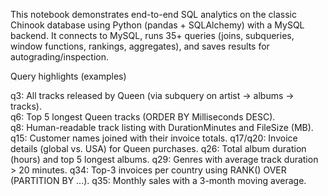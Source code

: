 This notebook demonstrates end-to-end SQL analytics on the classic Chinook database using Python (pandas + SQLAlchemy) with a MySQL backend. It connects to MySQL, runs 35+ queries (joins, subqueries, window functions, rankings, aggregates), and saves results for autograding/inspection.


Query highlights (examples)

q3: All tracks released by Queen (via subquery on artist → albums → tracks). <br>
q6: Top 5 longest Queen tracks (ORDER BY Milliseconds DESC). <br>
q8: Human-readable track listing with DurationMinutes and FileSize (MB).
q15: Customer names joined with their invoice totals.
q17/q20: Invoice details (global vs. USA) for Queen purchases.
q26: Total album duration (hours) and top 5 longest albums.
q29: Genres with average track duration > 20 minutes.
q34: Top-3 invoices per country using RANK() OVER (PARTITION BY ...).
q35: Monthly sales with a 3-month moving average.
